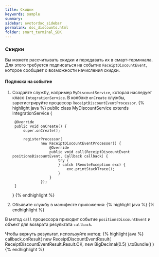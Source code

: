 ```yaml
---
title: Скидки
keywords: sample
summary:
sidebar: evotordoc_sidebar
permalink: doc_discounts.html
folder: smart_terminal_SDK
---
```


### Скидки

Вы можете рассчитывать скидки и передавать их в смарт-терминала. Для этого требуется подписаться на событие `ReceiptDiscountEvent`, которое сообщает о возможности начисления скидки.

#### Подписка на событие

1. Создайте службу, например `MyDiscountService`, которая наследует класс `IntegrationService`. В колбэке `onCreate` службы, зарегистрируйте процессор `ReceiptDiscountEventProcessor`.
    {% highlight java %}
    public class MyDiscountService extends IntegrationService {

        @Override
        public void onCreate() {
            super.onCreate();

            registerProcessor(
                    new ReceiptDiscountEventProcessor() {
                        @Override
                        public void call(ReceiptDiscountEvent positionsDiscountEvent, Callback callback) {
                            try {
                            } catch (RemoteException exc) {
                                exc.printStackTrace();
                            }
                        }
                    });
        }
    }
    {% endhighlight %}
2. Объявите службу в манифесте приложения:
    {% highlight java %}
    <service
            android:name="MyDiscountService"
            android:enabled="true"
            android:exported="true">
            <intent-filter>
                <action android:name="evo.v2.receipt.sell.receiptDiscount" />
            </intent-filter>
    </service>
    {% endhighlight %}

В метод `call` процессора приходит событие `positionsDiscountEvent` и объект для возврата результата `callback`.

Чтобы вернуть результат, используйте метод:
{% highlight java %}
callback.onResult(
        new ReceiptDiscountEventResult(
                ReceiptDiscountEventResult.Result.OK,
                new BigDecimal(0.5)
        ).toBundle()
)
{% endhighlight %}
